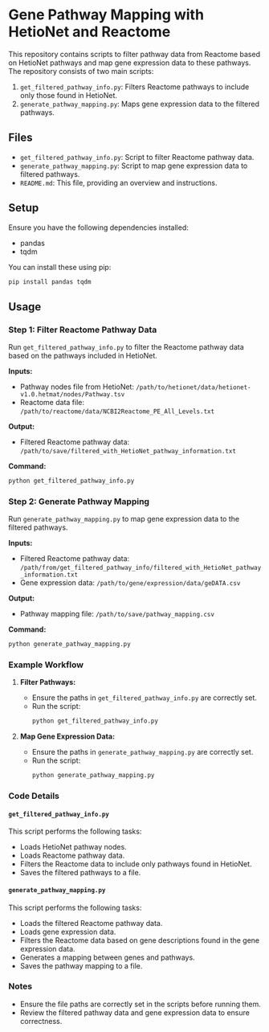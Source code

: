 
# Gene Pathway Mapping with HetioNet and Reactome

This repository contains scripts to filter pathway data from Reactome based on HetioNet pathways and map gene expression data to these pathways. The repository consists of two main scripts:

1. `get_filtered_pathway_info.py`: Filters Reactome pathways to include only those found in HetioNet.
2. `generate_pathway_mapping.py`: Maps gene expression data to the filtered pathways.

## Files

- `get_filtered_pathway_info.py`: Script to filter Reactome pathway data.
- `generate_pathway_mapping.py`: Script to map gene expression data to filtered pathways.
- `README.md`: This file, providing an overview and instructions.

## Setup

Ensure you have the following dependencies installed:
- pandas
- tqdm

You can install these using pip:
```bash
pip install pandas tqdm
```

## Usage

### Step 1: Filter Reactome Pathway Data

Run `get_filtered_pathway_info.py` to filter the Reactome pathway data based on the pathways included in HetioNet.

**Inputs:**
- Pathway nodes file from HetioNet: `/path/to/hetionet/data/hetionet-v1.0.hetmat/nodes/Pathway.tsv`
- Reactome data file: `/path/to/reactome/data/NCBI2Reactome_PE_All_Levels.txt`

**Output:**
- Filtered Reactome pathway data: `/path/to/save/filtered_with_HetioNet_pathway_information.txt`

**Command:**
```bash
python get_filtered_pathway_info.py
```

### Step 2: Generate Pathway Mapping

Run `generate_pathway_mapping.py` to map gene expression data to the filtered pathways.

**Inputs:**
- Filtered Reactome pathway data: `/path/from/get_filtered_pathway_info/filtered_with_HetioNet_pathway_information.txt`
- Gene expression data: `/path/to/gene/expression/data/geDATA.csv`

**Output:**
- Pathway mapping file: `/path/to/save/pathway_mapping.csv`

**Command:**
```bash
python generate_pathway_mapping.py
```

### Example Workflow

1. **Filter Pathways:**
   - Ensure the paths in `get_filtered_pathway_info.py` are correctly set.
   - Run the script:
     ```bash
     python get_filtered_pathway_info.py
     ```

2. **Map Gene Expression Data:**
   - Ensure the paths in `generate_pathway_mapping.py` are correctly set.
   - Run the script:
     ```bash
     python generate_pathway_mapping.py
     ```

### Code Details

#### `get_filtered_pathway_info.py`
This script performs the following tasks:
- Loads HetioNet pathway nodes.
- Loads Reactome pathway data.
- Filters the Reactome data to include only pathways found in HetioNet.
- Saves the filtered pathways to a file.

#### `generate_pathway_mapping.py`
This script performs the following tasks:
- Loads the filtered Reactome pathway data.
- Loads gene expression data.
- Filters the Reactome data based on gene descriptions found in the gene expression data.
- Generates a mapping between genes and pathways.
- Saves the pathway mapping to a file.

### Notes
- Ensure the file paths are correctly set in the scripts before running them.
- Review the filtered pathway data and gene expression data to ensure correctness.
